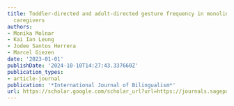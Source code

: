 ```yaml
---
title: Toddler-directed and adult-directed gesture frequency in monolingual and bilingual
  caregivers
authors:
- Monika Molnar
- Kai Ian Leung
- Jodee Santos Herrera
- Marcel Giezen
date: '2023-01-01'
publishDate: '2024-10-10T14:27:43.337660Z'
publication_types:
- article-journal
publication: '*International Journal of Bilingualism*'
url: https://scholar.google.com/scholar_url?url=https://journals.sagepub.com/doi/abs/10.1177/13670069221120929%3Fcasa_token%3DPjSSxT9X-fIAAAAA:hsGjkJvYJ51FHHvG51zmJovO2D72-6uIqAbiM9GWpPievVUFvxl5afoXGGYDJIKV5RY4cgUwLMLgtQ%26casa_token%3DqM_uToGtJgUAAAAA:SPJJbMMkLHVt_v-XUoBsLSbJMphRne7mnxNKu4qKb9KRIl21FCGwnEs_RfRlqiMoi8YQnhMjbLQC2w&hl=en&sa=T&oi=gsb&ct=res&cd=0&d=12945500244295917017&ei=PJ4JZ9GNI5uJ6rQP197BcA&scisig=AFWwaeaq-FuaXYXkihGdTWW4AGDz
---
```

